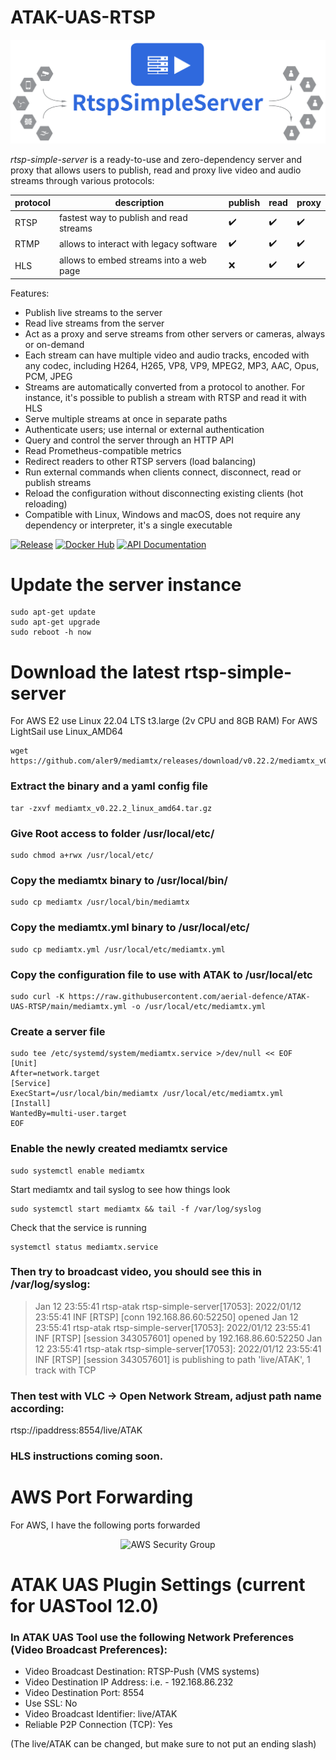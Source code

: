 # ATAK-UAS-RTSP

<p align="center">
    <img src="/images/logo.png" alt="rtsp-simple-server">
</p>

_rtsp-simple-server_ is a ready-to-use and zero-dependency server and proxy that allows users to publish, read and proxy live video and audio streams through various protocols:

|protocol|description|publish|read|proxy|
|--------|-----------|-------|----|-----|
|RTSP|fastest way to publish and read streams|:heavy_check_mark:|:heavy_check_mark:|:heavy_check_mark:|
|RTMP|allows to interact with legacy software|:heavy_check_mark:|:heavy_check_mark:|:heavy_check_mark:|
|HLS|allows to embed streams into a web page|:x:|:heavy_check_mark:|:heavy_check_mark:|

Features:

* Publish live streams to the server
* Read live streams from the server
* Act as a proxy and serve streams from other servers or cameras, always or on-demand
* Each stream can have multiple video and audio tracks, encoded with any codec, including H264, H265, VP8, VP9, MPEG2, MP3, AAC, Opus, PCM, JPEG
* Streams are automatically converted from a protocol to another. For instance, it's possible to publish a stream with RTSP and read it with HLS
* Serve multiple streams at once in separate paths
* Authenticate users; use internal or external authentication
* Query and control the server through an HTTP API
* Read Prometheus-compatible metrics
* Redirect readers to other RTSP servers (load balancing)
* Run external commands when clients connect, disconnect, read or publish streams
* Reload the configuration without disconnecting existing clients (hot reloading)
* Compatible with Linux, Windows and macOS, does not require any dependency or interpreter, it's a single executable

[![Release](https://img.shields.io/github/v/release/aler9/mediamtx)](https://github.com/aler9/mediamtx/releases)
[![Docker Hub](https://img.shields.io/badge/docker-aler9/rtsp--simple--server-blue)](https://hub.docker.com/r/aler9/mediamtx)
[![API Documentation](https://img.shields.io/badge/api-documentation-blue)](https://aler9.github.io/mediamtx)

# Update the server instance
    sudo apt-get update
    sudo apt-get upgrade
    sudo reboot -h now


# Download the latest rtsp-simple-server

For AWS E2 use Linux 22.04 LTS t3.large (2v CPU and 8GB RAM)
For AWS LightSail use Linux_AMD64

    wget https://github.com/aler9/mediamtx/releases/download/v0.22.2/mediamtx_v0.22.2_linux_amd64.tar.gz

### Extract the binary and a yaml config file

    tar -zxvf mediamtx_v0.22.2_linux_amd64.tar.gz

### Give Root access to folder /usr/local/etc/

    sudo chmod a+rwx /usr/local/etc/
    
### Copy the mediamtx binary to /usr/local/bin/

    sudo cp mediamtx /usr/local/bin/mediamtx
    
### Copy the mediamtx.yml binary to /usr/local/etc/

    sudo cp mediamtx.yml /usr/local/etc/mediamtx.yml

### Copy the configuration file to use with ATAK to /usr/local/etc

    sudo curl -K https://raw.githubusercontent.com/aerial-defence/ATAK-UAS-RTSP/main/mediamtx.yml -o /usr/local/etc/mediamtx.yml

### Create a server file

    sudo tee /etc/systemd/system/mediamtx.service >/dev/null << EOF
    [Unit]
    After=network.target
    [Service]
    ExecStart=/usr/local/bin/mediamtx /usr/local/etc/mediamtx.yml
    [Install]
    WantedBy=multi-user.target
    EOF

### Enable the newly created mediamtx service

    sudo systemctl enable mediamtx

Start mediamtx and tail syslog to see how things look

    sudo systemctl start mediamtx && tail -f /var/log/syslog

Check that the service is running

    systemctl status mediamtx.service

### Then try to broadcast video, you should see this in /var/log/syslog:

> Jan 12 23:55:41 rtsp-atak rtsp-simple-server[17053]: 2022/01/12 23:55:41 INF [RTSP] [conn 192.168.86.60:52250] opened 
> Jan 12 23:55:41 rtsp-atak rtsp-simple-server[17053]: 2022/01/12 23:55:41 INF [RTSP] [session 343057601] opened by 192.168.86.60:52250
> Jan 12 23:55:41 rtsp-atak rtsp-simple-server[17053]: 2022/01/12 23:55:41 INF [RTSP] [session 343057601] is publishing to path 'live/ATAK', 1 track with TCP

### Then test with VLC -> Open Network Stream, adjust path name according:

rtsp://ipaddress:8554/live/ATAK

### HLS instructions coming soon.

# AWS Port Forwarding

For AWS, I have the following ports forwarded

<p align="center">
    <img src="https://user-images.githubusercontent.com/1116396/206856817-6b1abec0-60fd-4335-a2ee-46f81a36fc4b.jpg" alt="AWS Security Group">
</p>

# ATAK UAS Plugin Settings (current for UASTool 12.0)
### In ATAK UAS Tool use the following Network Preferences (Video Broadcast Preferences):

 - Video Broadcast Destination: RTSP-Push (VMS systems)
 - Video Destination IP Address: <ip address of the server> i.e. - 192.168.86.232  
 - Video Destination Port: 8554
 - Use SSL: No  
 - Video Broadcast Identifier: live/ATAK
 - Reliable P2P Connection (TCP): Yes

(The live/ATAK can be changed, but make sure to not put an ending slash)
